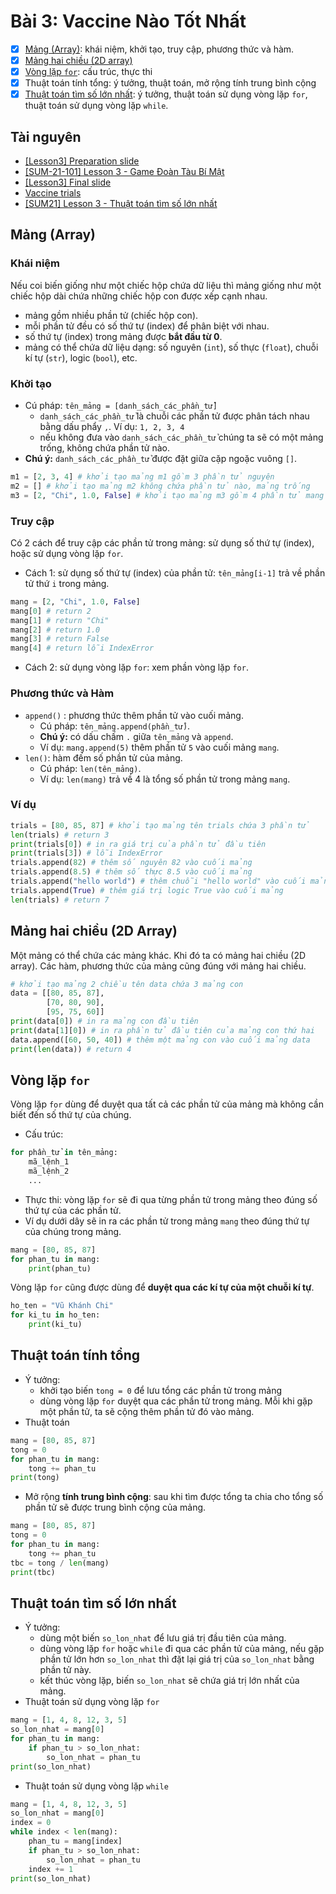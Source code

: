 # Bài 3: Vaccine Nào Tốt Nhất

- [x] [Mảng (Array)](#m%E1%BA%A3ng-array): khái niệm, khởi tạo, truy cập, phương thức và hàm.
- [x] [Mảng hai chiều (2D array)](#m%E1%BA%A3ng-hai-chi%E1%BB%81u-2d-array)
- [x] [Vòng lặp `for`](#v%C3%B2ng-l%E1%BA%B7p-for): cấu trúc, thực thi
- [x] Thuật toán tính tổng: ý tưởng, thuật toán, mở rộng tính trung bình cộng
- [x] [Thuật toán tìm số lớn nhất](#thu%E1%BA%ADt-to%C3%A1n-t%C3%ACm-s%E1%BB%91-l%E1%BB%9Bn-nh%E1%BA%A5t): ý tưởng, thuật toán sử dụng vòng lặp `for`, thuật toán sử dụng vòng lặp `while`.

## Tài nguyên

- [[Lesson3] Preparation slide](https://docs.google.com/presentation/d/e/2PACX-1vRiCUOJUjtOD7u3mqnoHG9pLjbwb7cs6UDoE-Xcz-9T6EhHg8zeSO0HhLYzFWaiWOf2u4gwBM-siF42/embed?start=false&loop=false&delayms=3000&slide=id.ge0eb9e71c2_0_1680)
- [[SUM-21-101] Lesson 3 - Game Đoàn Tàu Bí Mật](https://scratch.mit.edu/projects/550932789)
- [[Lesson3] Final slide](https://docs.google.com/presentation/d/e/2PACX-1vSrd1jFf0Kwjp7EFosMN7jRH8cuW-NfWnJJkKYUG6IUrgKlGQnPvy-6CnMYBSOvxBettbbwIUuYyTgo/embed?start=false&loop=false&delayms=3000&slide=id.ge0eb9e71c2_0_1680)
- [Vaccine trials](https://docs.google.com/spreadsheets/d/1R_Z72Lx45UyqqTVvv1IdcJXeFin4HHJ0R9rZkjErozA/edit?usp=sharing)
- [[SUM21] Lesson 3 - Thuật toán tìm số lớn nhất](https://scratch.mit.edu/projects/551839991/)

## Mảng (Array)

### Khái niệm

Nếu coi biến giống như một chiếc hộp chứa dữ liệu thì mảng giống như một chiếc hộp dài chứa những chiếc hộp con được xếp cạnh nhau.
- mảng gồm nhiều phần tử (chiếc hộp con).
- mỗi phần tử đều có số thứ tự (index) để phân biệt với nhau.
- số thứ tự (index) trong mảng được **bắt đầu từ 0**.
- mảng có thể chứa dữ liệu dạng: số nguyên (`int`), số thực (`float`), chuỗi kí tự (`str`), logic (`bool`), etc.

### Khởi tạo

- Cú pháp: `tên_mảng = [danh_sách_các_phần_tử]`
	- `danh_sách_các_phần_tử` là chuỗi các phần tử được phân tách nhau bằng dấu phẩy `,`. Ví dụ: `1, 2, 3, 4`
	- nếu không đưa vào `danh_sách_các_phần_tử` chúng ta sẽ có một mảng trống, không chứa phần tử nào.
- **Chú ý:** `danh_sách_các_phần_tử` được đặt giữa cặp ngoặc vuông `[]`.

```Python
m1 = [2, 3, 4] # khởi tạo mảng m1 gồm 3 phần tử nguyên
m2 = [] # khởi tạo mảng m2 không chứa phần tử nào, mảng trống
m3 = [2, "Chi", 1.0, False] # khởi tạo mảng m3 gồm 4 phần tử mang các kiểu dữ liệu khác nhau
```

### Truy cập

Có 2 cách để truy cập các phần tử trong mảng: sử dụng số thứ tự (index), hoặc sử dụng vòng lặp `for`.

- Cách 1: sử dụng số thứ tự (index) của phần tử: `tên_mảng[i-1]` trả về phần tử thứ `i` trong mảng.
```Python
mang = [2, "Chi", 1.0, False]
mang[0] # return 2
mang[1] # return "Chi"
mang[2] # return 1.0
mang[3] # return False
mang[4] # return lỗi IndexError
```
- Cách 2: sử dụng vòng lặp `for`: xem phần vòng lặp `for`.

### Phương thức và Hàm

- `append()` : phương thức thêm phần tử vào cuối mảng.
	- Cú pháp:  `tên_mảng.append(phần_tử)`. 
	- **Chú ý:** có dấu chấm `.` giữa `tên_mảng` và `append`.
	- Ví dụ: `mang.append(5)` thêm phần tử `5` vào cuối mảng `mang`.
- `len()`: hàm đếm số phần tử của mảng.
	- Cú pháp: `len(tên_mảng)`.
	- Ví dụ: `len(mang)` trả về 4 là tổng số phần tử trong mảng `mang`.

### Ví dụ
```Python
trials = [80, 85, 87] # khởi tạo mảng tên trials chứa 3 phần tử
len(trials) # return 3
print(trials[0]) # in ra giá trị của phần tử đầu tiên
print(trials[3]) # lỗi IndexError
trials.append(82) # thêm số nguyên 82 vào cuối mảng
trials.append(8.5) # thêm số thực 8.5 vào cuối mảng
trials.append("hello world") # thêm chuỗi "hello world" vào cuối mảng
trials.append(True) # thêm giá trị logic True vào cuối mảng
len(trials) # return 7
```

## Mảng hai chiều (2D Array)

Một mảng có thể chứa các mảng khác. Khi đó ta có mảng hai chiều (2D array). Các hàm, phương thức của mảng cũng đúng với mảng hai chiều.

```Python
# khởi tạo mảng 2 chiều tên data chứa 3 mảng con
data = [[80, 85, 87],
        [70, 80, 90],
        [95, 75, 60]]
print(data[0]) # in ra mảng con đầu tiên
print(data[1][0]) # in ra phần tử đầu tiên của mảng con thứ hai
data.append([60, 50, 40]) # thêm một mảng con vào cuối mảng data
print(len(data)) # return 4
```

## Vòng lặp `for`

Vòng lặp `for` dùng để duyệt qua tất cả các phần tử của mảng mà không cần biết đến số thứ tự của chúng.
- Cấu trúc:
```Python
for phần_tử in tên_mảng:
	mã_lệnh_1
	mã_lệnh_2
	...
```
- Thực thi: vòng lặp `for` sẽ đi qua từng phần tử trong mảng theo đúng số thứ tự của các phần tử.
- Ví dụ dưới dây sẽ in ra các phần tử trong mảng `mang` theo đúng thứ tự của chúng trong mảng.
```Python
mang = [80, 85, 87]
for phan_tu in mang:
	print(phan_tu)
```

Vòng lặp `for` cũng được dùng để **duyệt qua các kí tự của một chuỗi kí tự**.
```Python
ho_ten = "Vũ Khánh Chi"
for ki_tu in ho_ten:
	print(ki_tu)
```

## Thuật toán tính tổng

- Ý tưởng:
	- khởi tạo biến `tong = 0` để lưu tổng các phần tử trong mảng
	- dùng vòng lặp `for` duyệt qua các phần tử trong mảng. Mỗi khi gặp một phần tử, ta sẽ cộng thêm phần tử đó vào mảng.
- Thuật toán
```Python
mang = [80, 85, 87]
tong = 0
for phan_tu in mang:
	tong += phan_tu
print(tong)
```
- Mở rộng **tính trung bình cộng**: sau khi tìm được tổng ta chia cho tổng số phần tử sẽ được trung bình cộng của mảng.
```Python
mang = [80, 85, 87]
tong = 0
for phan_tu in mang:
	tong += phan_tu
tbc = tong / len(mang)
print(tbc)
```

## Thuật toán tìm số lớn nhất

- Ý tưởng:
	- dùng một biến `so_lon_nhat` để lưu giá trị đầu tiên của mảng.
	- dùng vòng lặp `for` hoặc `while` đi qua các phần tử của mảng, nếu gặp phần tử lớn hơn `so_lon_nhat` thì đặt lại giá trị của `so_lon_nhat` bằng phần tử này.
	- kết thúc vòng lặp, biến `so_lon_nhat` sẽ chứa giá trị lớn nhất của mảng.
- Thuật toán sử dụng vòng lặp `for`
```Python
mang = [1, 4, 8, 12, 3, 5]
so_lon_nhat = mang[0]
for phan_tu in mang:
	if phan_tu > so_lon_nhat:
		so_lon_nhat = phan_tu
print(so_lon_nhat)
```
- Thuật toán sử dụng vòng lặp `while`
```Python
mang = [1, 4, 8, 12, 3, 5]
so_lon_nhat = mang[0]
index = 0
while index < len(mang):
	phan_tu = mang[index]
	if phan_tu > so_lon_nhat:
		so_lon_nhat = phan_tu
	index += 1
print(so_lon_nhat)
```